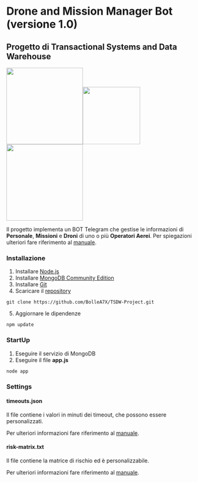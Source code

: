# Drone and Mission Manager Bot (versione 1.0)
## Progetto di Transactional Systems and Data Warehouse

<img src="https://nodejs.org/static/images/logos/nodejs-new-pantone-black.png" width="200px" /><img src="https://www.worksonarm.com/wp-content/uploads/2017/03/mongodb-logo-1.png" width="150px" /><img src="https://www.telegraph.co.uk/content/dam/technology/2016/08/03/telegram_3504581b_trans_NvBQzQNjv4BqpJliwavx4coWFCaEkEsb3kvxIt-lGGWCWqwLa_RXJU8.jpg" width="200px" />


Il progetto implementa un BOT Telegram che gestise le informazioni di __Personale__, __Missioni__ e __Droni__ di uno o più __Operatori Aerei__.
Per spiegazioni ulteriori fare riferimento al [manuale](./docs/manuale_v1.0.pdf).

### Installazione
1. Installare [Node.js](www.nodejs.com)
2. Installare [MongoDB Community Edition](www.mongodbcommunity.com)
3. Installare [Git](www.git.com)
4. Scaricare il [repository](https://github.com/BolleA7X/TSDW-Project)
```
git clone https://github.com/BolleA7X/TSDW-Project.git
```
5. Aggiornare le dipendenze
```
npm update
```

### StartUp
1. Eseguire il servizio di MongoDB
2. Eseguire il file ____app.js____
```
node app
```

### Settings

#### timeouts.json
Il file contiene i valori in minuti dei timeout, che possono essere personalizzati.

Per ulteriori informazioni fare riferimento al [manuale](./docs/manuale_v1.0.pdf).

#### risk-matrix.txt
Il file contiene la matrice di rischio ed è personalizzabile.

Per ulteriori informazioni fare riferimento al [manuale](./docs/manuale_v1.0.pdf).


